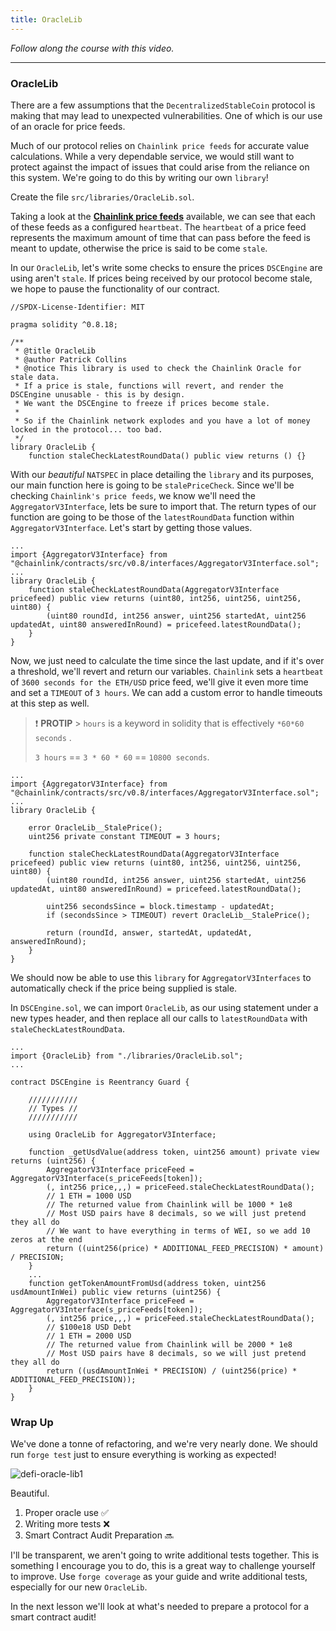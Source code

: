 ```yaml
---
title: OracleLib
---
```


_Follow along the course with this video._

---

### OracleLib

There are a few assumptions that the `DecentralizedStableCoin` protocol is making that may lead to unexpected vulnerabilities. One of which is our use of an oracle for price feeds.

Much of our protocol relies on `Chainlink price feeds` for accurate value calculations. While a very dependable service, we would still want to protect against the impact of issues that could arise from the reliance on this system. We're going to do this by writing our own `library`!

Create the file `src/libraries/OracleLib.sol`.

Taking a look at the [**Chainlink price feeds**](https://docs.chain.link/data-feeds/price-feeds/addresses) available, we can see that each of these feeds as a configured `heartbeat`. The `heartbeat` of a price feed represents the maximum amount of time that can pass before the feed is meant to update, otherwise the price is said to be come `stale`.

In our `OracleLib`, let's write some checks to ensure the prices `DSCEngine` are using aren't `stale`. If prices being received by our protocol become stale, we hope to pause the functionality of our contract.

```solidity
//SPDX-License-Identifier: MIT

pragma solidity ^0.8.18;

/**
 * @title OracleLib
 * @author Patrick Collins
 * @notice This library is used to check the Chainlink Oracle for stale data.
 * If a price is stale, functions will revert, and render the DSCEngine unusable - this is by design.
 * We want the DSCEngine to freeze if prices become stale.
 *
 * So if the Chainlink network explodes and you have a lot of money locked in the protocol... too bad.
 */
library OracleLib {
    function staleCheckLatestRoundData() public view returns () {}
```

With our _beautiful_ `NATSPEC` in place detailing the `library` and its purposes, our main function here is going to be `stalePriceCheck`. Since we'll be checking `Chainlink's price feeds`, we know we'll need the `AggregatorV3Interface`, lets be sure to import that. The return types of our function are going to be those of the `latestRoundData` function within `AggregatorV3Interface`. Let's start by getting those values.

```solidity
...
import {AggregatorV3Interface} from "@chainlink/contracts/src/v0.8/interfaces/AggregatorV3Interface.sol";
...
library OracleLib {
    function staleCheckLatestRoundData(AggregatorV3Interface pricefeed) public view returns (uint80, int256, uint256, uint256, uint80) {
        (uint80 roundId, int256 answer, uint256 startedAt, uint256 updatedAt, uint80 answeredInRound) = pricefeed.latestRoundData();
    }
}
```

Now, we just need to calculate the time since the last update, and if it's over a threshold, we'll revert and return our variables. `Chainlink` sets a `heartbeat` of `3600 seconds for the ETH/USD` price feed, we'll give it even more time and set a `TIMEOUT` of `3 hours`. We can add a custom error to handle timeouts at this step as well.

> ❗ **PROTIP** > `hours` is a keyword in solidity that is effectively `*60*60 seconds` .
>
> `3 hours` == `3 * 60 * 60` == `10800 seconds`.

```solidity
...
import {AggregatorV3Interface} from "@chainlink/contracts/src/v0.8/interfaces/AggregatorV3Interface.sol";
...
library OracleLib {

    error OracleLib__StalePrice();
    uint256 private constant TIMEOUT = 3 hours;

    function staleCheckLatestRoundData(AggregatorV3Interface pricefeed) public view returns (uint80, int256, uint256, uint256, uint80) {
        (uint80 roundId, int256 answer, uint256 startedAt, uint256 updatedAt, uint80 answeredInRound) = pricefeed.latestRoundData();

        uint256 secondsSince = block.timestamp - updatedAt;
        if (secondsSince > TIMEOUT) revert OracleLib__StalePrice();

        return (roundId, answer, startedAt, updatedAt, answeredInRound);
    }
}
```

We should now be able to use this `library` for `AggregatorV3Interfaces` to automatically check if the price being supplied is stale.

In `DSCEngine.sol`, we can import `OracleLib`, as our using statement under a new types header, and then replace all our calls to `latestRoundData` with `staleCheckLatestRoundData`.

```solidity
...
import {OracleLib} from "./libraries/OracleLib.sol";
...

contract DSCEngine is Reentrancy Guard {

    ///////////
    // Types //
    ///////////

    using OracleLib for AggregatorV3Interface;

    function _getUsdValue(address token, uint256 amount) private view returns (uint256) {
        AggregatorV3Interface priceFeed = AggregatorV3Interface(s_priceFeeds[token]);
        (, int256 price,,,) = priceFeed.staleCheckLatestRoundData();
        // 1 ETH = 1000 USD
        // The returned value from Chainlink will be 1000 * 1e8
        // Most USD pairs have 8 decimals, so we will just pretend they all do
        // We want to have everything in terms of WEI, so we add 10 zeros at the end
        return ((uint256(price) * ADDITIONAL_FEED_PRECISION) * amount) / PRECISION;
    }
    ...
    function getTokenAmountFromUsd(address token, uint256 usdAmountInWei) public view returns (uint256) {
        AggregatorV3Interface priceFeed = AggregatorV3Interface(s_priceFeeds[token]);
        (, int256 price,,,) = priceFeed.staleCheckLatestRoundData();
        // $100e18 USD Debt
        // 1 ETH = 2000 USD
        // The returned value from Chainlink will be 2000 * 1e8
        // Most USD pairs have 8 decimals, so we will just pretend they all do
        return ((usdAmountInWei * PRECISION) / (uint256(price) * ADDITIONAL_FEED_PRECISION));
    }
}
```

### Wrap Up

We've done a tonne of refactoring, and we're very nearly done. We should run `forge test` just to ensure everything is working as expected!

![defi-oracle-lib1](/foundry-defi/25-defi-oracle-lib/defi-oracle-lib1.png)

Beautiful.

1. Proper oracle use ✅
2. Writing more tests ❌
3. Smart Contract Audit Preparation 🔜

I'll be transparent, we aren't going to write additional tests together. This is something I encourage you to do, this is a great way to challenge yourself to improve. Use `forge coverage` as your guide and write additional tests, especially for our new `OracleLib`.

In the next lesson we'll look at what's needed to prepare a protocol for a smart contract audit!
